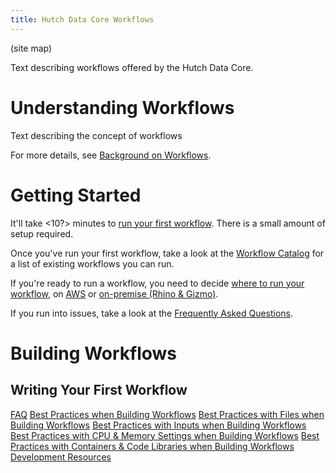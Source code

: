 ```yaml
---
title: Hutch Data Core Workflows
---
```


(site map)

Text describing workflows offered by the Hutch Data Core.

# Understanding Workflows

Text describing the concept of workflows

For more details, see [Background on Workflows](workflow_background.md).

# Getting Started

It'll take <10?> minutes to [run your first workflow](running/running_first_workflow.md). There is a small amount of setup required.

Once you've run your first workflow, take a look at the [Workflow Catalog](workflow_catalog.md) for a list of existing workflows you can run.

If you're ready to run a workflow, you need to decide [where to run your workflow](running/where_to_run.md), on [AWS](running/on_aws.md) or [on-premise (Rhino & Gizmo)](running/on_gizmo.md).

If you run into issues, take a look at the [Frequently Asked Questions](running/faq.md).


# Building Workflows

## Writing Your First Workflow


[FAQ](building/faq.md)
[Best Practices when Building Workflows](building/best_practices.md)
[Best Practices with Files when Building Workflows](building/best_practices_files.md)
[Best Practices with Inputs when Building Workflows](building/best_practices_input.md)
[Best Practices with CPU & Memory Settings when Building Workflows](building/best_practices_resources.md)
[Best Practices with Containers & Code Libraries when Building Workflows](building/best_practices_container.md)
[Development Resources](building/development_resources.md)


